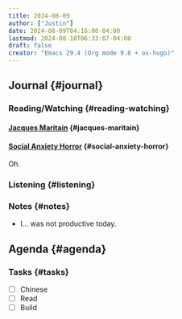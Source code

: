 ```yaml
---
title: 2024-08-09
author: ["Justin"]
date: 2024-08-09T04:16:00-04:00
lastmod: 2024-08-10T06:33:07-04:00
draft: false
creator: "Emacs 29.4 (Org mode 9.8 + ox-hugo)"
---
```


<div class="outline-1 jvc">

## Journal {#journal}

<div class="outline-2 jvc">

### Reading/Watching {#reading-watching}

<div class="outline-3 jvc">

#### [Jacques Maritain](https://en.wikipedia.org/wiki/Jacques_Maritain) {#jacques-maritain}


</div>

<div class="outline-3 jvc">

#### [Social Anxiety Horror](https://www.youtube.com/watch?v=V0lDtJIlUnc) {#social-anxiety-horror}

Oh.

</div>

</div>

<div class="outline-2 jvc">

### Listening {#listening}


</div>

<div class="outline-2 jvc">

### Notes {#notes}

-   I... was not productive today.

</div>

</div>

<div class="outline-1 jvc">

## Agenda {#agenda}

<div class="outline-2 jvc">

### Tasks {#tasks}

-   [ ] Chinese
-   [ ] Read
-   [ ] Build

</div>

</div>

